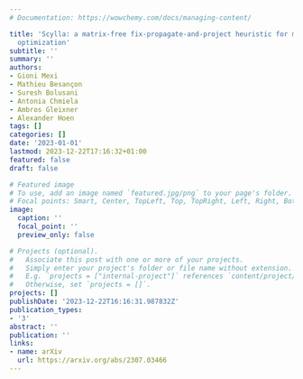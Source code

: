 ```yaml
---
# Documentation: https://wowchemy.com/docs/managing-content/

title: 'Scylla: a matrix-free fix-propagate-and-project heuristic for mixed-integer
  optimization'
subtitle: ''
summary: ''
authors:
- Gioni Mexi
- Mathieu Besançon
- Suresh Bolusani
- Antonia Chmiela
- Ambros Gleixner
- Alexander Hoen
tags: []
categories: []
date: '2023-01-01'
lastmod: 2023-12-22T17:16:32+01:00
featured: false
draft: false

# Featured image
# To use, add an image named `featured.jpg/png` to your page's folder.
# Focal points: Smart, Center, TopLeft, Top, TopRight, Left, Right, BottomLeft, Bottom, BottomRight.
image:
  caption: ''
  focal_point: ''
  preview_only: false

# Projects (optional).
#   Associate this post with one or more of your projects.
#   Simply enter your project's folder or file name without extension.
#   E.g. `projects = ["internal-project"]` references `content/project/deep-learning/index.md`.
#   Otherwise, set `projects = []`.
projects: []
publishDate: '2023-12-22T16:16:31.987832Z'
publication_types:
- '3'
abstract: ''
publication: ''
links:
- name: arXiv
  url: https://arxiv.org/abs/2307.03466
---
```

